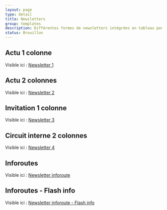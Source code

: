 ```yaml
---
layout: page
type: detail
title: Newsletters
group: templates
description: Différentes formes de newsletters intégrées en tableau pour une meilleure compatibilité.
status: Brouillon
---
```


## Actu 1 colonne

<p>Visible ici : <a href="../variations/newsletters/newsletter_1.html" target="_blank">Newsletter 1</a></p>



## Actu 2 colonnes

<p>Visible ici : <a href="../variations/newsletters/newsletter_2.html" target="_blank">Newsletter 2</a></p>



## Invitation 1 colonne

<p>Visible ici : <a href="../variations/newsletters/newsletter_3.html" target="_blank">Newsletter 3</a></p>



## Circuit interne 2 colonnes

<p>Visible ici : <a href="../variations/newsletters/newsletter_4.html" target="_blank">Newsletter 4</a></p>



## Inforoutes

<p>Visible ici : <a href="../variations/newsletters/newsletter-inforoute-1.html" target="_blank">Newsletter inforoute</a></p>



## Inforoutes - Flash info

<p>Visible ici : <a href="../variations/newsletters/newsletter-inforoute-2.html" target="_blank">Newsletter inforoute - Flash info</a></p>
